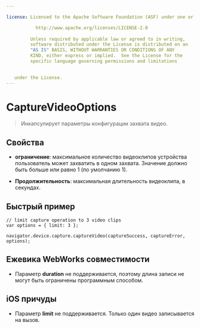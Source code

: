 ```yaml
---

license: Licensed to the Apache Software Foundation (ASF) under one or more contributor license agreements. See the NOTICE file distributed with this work for additional information regarding copyright ownership. The ASF licenses this file to you under the Apache License, Version 2.0 (the "License"); you may not use this file except in compliance with the License. You may obtain a copy of the License at

           http://www.apache.org/licenses/LICENSE-2.0
    
         Unless required by applicable law or agreed to in writing,
         software distributed under the License is distributed on an
         "AS IS" BASIS, WITHOUT WARRANTIES OR CONDITIONS OF ANY
         KIND, either express or implied.  See the License for the
         specific language governing permissions and limitations
    

   under the License.
---
```


# CaptureVideoOptions

> Инкапсулирует параметры конфигурации захвата видео.

## Свойства

*   **ограничение**: максимальное количество видеоклипов устройства пользователь может захватить в одном захвата. Значение должно быть больше или равно 1 (по умолчанию 1).

*   **Продолжительность**: максимальная длительность видеоклипа, в секундах.

## Быстрый пример

    // limit capture operation to 3 video clips
    var options = { limit: 3 };
    
    navigator.device.capture.captureVideo(captureSuccess, captureError, options);
    

## Ежевика WebWorks совместимости

*   Параметр **duration** не поддерживается, поэтому длина записи не могут быть ограничены программным способом.

## iOS причуды

*   Параметр **limit** не поддерживается. Только один видео записывается на вызов.